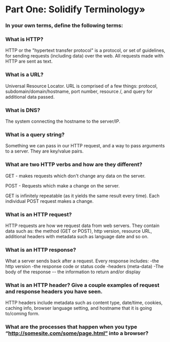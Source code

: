 # Part One: Solidify Terminology»

### In your own terms, define the following terms:
### What is HTTP?
HTTP or the "hypertext transfer protocol" is a protocol, or set of guidelines, for sending requests (including data) over the web. All requests made with HTTP are sent as text.
### What is a URL?
Universal Resource Locator.
URL is comprised of a few things: protocol, subdomain/domain/hostname, port number, resource /, and query for additional data passed.

### What is DNS?
The system connecting the hostname to the server/IP.

### What is a query string?
Something we can pass in our HTTP request, and a way to pass arguments to a server. They are key/value pairs.

### What are two HTTP verbs and how are they different?
GET - makes requests which don't change any data on the server.

POST - Requests which make a change on the server.

GET is infinitely repeatable (as it yields the same result every time). Each individual POST request makes a change.

### What is an HTTP request?
HTTP requests are how we request data from web servers. They contain data such as: the method (GET or POST), http version, resource URL, additional headers with metadata such as language date and so on.

### What is an HTTP response?
What a server sends back after a request.
Every response includes:
-the http version
-the response code or status code
-headers (meta-data)
-The body of the response -- the information to return and/or display

### What is an HTTP header? Give a couple examples of request and response headers you have seen.
HTTP headers include metadata such as content type, date/time, cookies, caching info, browser language setting, and hostname that it is going to/coming form.


### What are the processes that happen when you type “http://somesite.com/some/page.html” into a browser?
